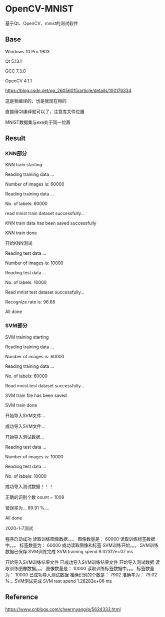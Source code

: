 # OpenCV-MNIST

基于Qt、OpenCV、mnist的测试软件

## Base

Windows 10 Pro 1903

Qt 5.13.1

GCC 7.3.0

OpenCV 4.1.1

https://blog.csdn.net/qq_26056015/article/details/100176334

这是我编译的，也是我现在用的

直接用Qt编译就可以了，注意库文件位置

MNIST数据集与exe处于同一位置

## Result

### KNN部分

KNN train starting

Reading training data ...

Number of images is:  60000

Reading training data ...

No. of labels: 60000

read mnist train dataset successfully...

KNN train data has been saved successfully

KNN train done

开始KNN测试

Reading test data ...

Number of images is:  10000

Reading test data ...

No. of labels: 10000

Read mnist test dataset successfully...

Recognize rate is:  96.88

All done

### SVM部分

SVM training starting

Reading training data ...

Number of images is:  60000

Reading training data ...

No. of labels: 60000

Read mnist test dataset successfully...

SVM train file has been saved

SVM train done

开始导入SVM文件...

成功导入SVM文件...

开始导入测试数据...

Reading test data ...

Number of images is:  10000

Reading test data ...

No. of labels: 10000

成功导入测试数据！！！

正确的识别个数 count =  1009 

错误率为... 89.91 %....

All done

2020-1-7测试

程序启动成功
读取训练图像数据。。。
图像数量是： 60000
读取训练标签数据中。。。
标签数量为： 60000
成功读取图像和标签
SVM训练开始。。。
SVM训练数据已保存
SVM训练完成
SVM training spend  9.32312e+07 ms

开始导入SVM训练结果文件
已成功导入SVM训练结果文件
开始导入测试数据
读取训练图像数据。。。
图像数量是： 10000
读取训练标签数据中。。。
标签数量为： 10000
已成功导入测试数据
准确识别的个数是： 7902
准确率为： 79.02 %...
SVM测试完成
SVM test spend  1.28282e+06 ms

## Reference

https://www.cnblogs.com/cheermyang/p/5624333.html